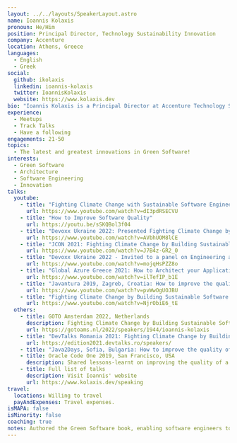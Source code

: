 ```yaml
---
layout: ../../layouts/SpeakerLayout.astro
name: Ioannis Kolaxis
pronoun: He/Him
position: Principal Director, Technology Sustainability Innovation
company: Accenture
location: Athens, Greece
languages:
  - English
  - Greek
social:
  github: ikolaxis
  linkedin: ioannis-kolaxis
  twitter: IoannisKolaxis
  website: https://www.kolaxis.dev
bio: "Ioannis Kolaxis is a Principal Director at Accenture Technology Sustainability Innovation, focusing on Green Software innovations. He is the author of the Green Software book, an inventor, and a speaker. He has been previously developing software for Atos, IBM, and Siemens. He invented a novel way of working remotely, having filed five patents for software systems. He was awarded twice the first prize for coming up with the most innovative ideas at Atos Innovation Week 2020 and 2021. Ioannis frequently speaks at conferences and meetups, including GOTO Amsterdam 2022, Devoxx Ukraine 2021, and Oracle Code One 2019. Visit his website to learn more: https://kolaxis.dev"
experience:
  - Meetups
  - Track Talks
  - Have a following
engagements: 21-50
topics:
  - The latest and greatest innovations in Green Software!
interests:
  - Green Software
  - Architecture
  - Software Engineering
  - Innovation
talks:
  youtube:
    - title: "Fighting Climate Change with Sustainable Software Engineering"
      url: https://www.youtube.com/watch?v=dI3pdRSECVU
    - title: "How to Improve Software Quality"
      url: https://youtu.be/sSKQBol3f04
    - title: "Devoxx Ukraine 2022: Presented Fighting Climate Change by Building Sustainable Software"
      url: https://www.youtube.com/watch?v=AVbhUOM8lCE
    - title: "JCON 2021: Fighting Climate Change by Building Sustainable Software"
      url: https://www.youtube.com/watch?v=J7B4z-GR2_0
    - title: "Devoxx Ukraine 2022 - Invited to a panel on Engineering a Sustainable World."
      url: https://www.youtube.com/watch?v=mojqHsPZZ8o
    - title: "Global Azure Greece 2021: How to Architect your Applications to Reduce their Environmental Footprint"
      url: https://www.youtube.com/watch?v=ilTefIP_b1E
    - title: "Javantura 2019, Zagreb, Croatia: How to improve the quality of your application"
      url: https://www.youtube.com/watch?v=pvWwOgUOJBU
    - title: "Fighting Climate Change by Building Sustainable Software • Ioannis Kolaxis • GOTO 2022"
      url: https://www.youtube.com/watch?v=NjrObiE6_tE
  others:
    - title: GOTO Amsterdam 2022, Netherlands
      description: Fighting Climate Change by Building Sustainable Software
      url: https://gotoams.nl/2022/speakers/1944/ioannis-kolaxis
    - title: "DevTalks Romania 2021: Fighting Climate Change by Building Sustainable Software"
      url: https://edition2021.devtalks.ro/speakers/
    - title: "Java2Days, Sofia, Bulgaria: How to improve the quality of your application"
    - title: Oracle Code One 2019, San Francisco, USA
      description: Shared lessons-learnt on improving the quality of a software application. Rated by conference attendees as Excellent (5/5) both in terms of content and as a speaker.
    - title: Full list of talks
      description: Visit Ioannis' website
      url: https://www.kolaxis.dev/speaking
travel:
  locations: Willing to travel
  payAndExpenses: Travel expenses.
isMAPA: false
isMinority: false
coaching: true
notes: Authored the Green Software book, enabling software engineers to fight climate change by providing practical advice on decarbonizing software applications.
---
```


